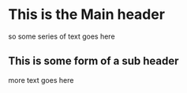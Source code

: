 # This is the Main header

so some series of text goes here

## This is some form of a sub header

more text goes here
